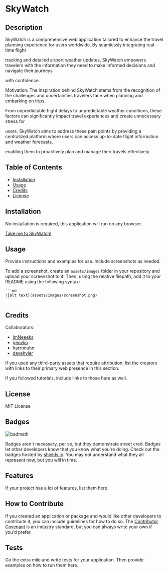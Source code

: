 # SkyWatch


## Description

SkyWatch is a comprehensive web application tailored to enhance the travel planning experience for users worldwide. By seamlessly integrating real-time flight 

tracking and detailed airport weather updates, SkyWatch empowers travelers with the information they need to make informed decisions and navigate their journeys 

with confidence.


Motivation: The inspiration behind SkyWatch stems from the recognition of the challenges and uncertainties travelers face when planning and embarking on trips. 

From unpredictable flight delays to unpredictable weather conditions, these factors can significantly impact travel experiences and create unnecessary stress for 

users. SkyWatch aims to address these pain points by providing a centralized platform where users can access up-to-date flight information and weather forecasts, 

enabling them to proactively plan and manage their travels effectively.


## Table of Contents

- [Installation](#installation)
- [Usage](#usage)
- [Credits](#credits)
- [License](#license)

## Installation

No installation is required, this application will run on any browser.

[Take me to SkyWatch!](https://geovko.github.io/skyWatch/)

## Usage

Provide instructions and examples for use. Include screenshots as needed.

To add a screenshot, create an `assets/images` folder in your repository and upload your screenshot to it. Then, using the relative filepath, add it to your README using the following syntax:

    ```md
    ![alt text](assets/images/screenshot.png)
    ```

## Credits

Collaborators:
- [ImNeeeks](https://github.com/ImNeeeks)
- [geovko](https://github.com/geovko)
- [harrtmuhn](https://github.com/haartmuhn)
- [davehyler](https://github.com/davehyler)

If you used any third-party assets that require attribution, list the creators with links to their primary web presence in this section.

If you followed tutorials, include links to those here as well.

## License

MIT License

## Badges

![badmath](https://img.shields.io/github/languages/top/lernantino/badmath)

Badges aren't necessary, per se, but they demonstrate street cred. Badges let other developers know that you know what you're doing. Check out the badges hosted by [shields.io](https://shields.io/). You may not understand what they all represent now, but you will in time.

## Features

If your project has a lot of features, list them here.

## How to Contribute

If you created an application or package and would like other developers to contribute it, you can include guidelines for how to do so. The [Contributor Covenant](https://www.contributor-covenant.org/) is an industry standard, but you can always write your own if you'd prefer.

## Tests

Go the extra mile and write tests for your application. Then provide examples on how to run them here.